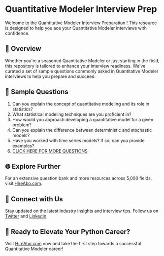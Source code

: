 # Quantitative Modeler Interview Prep

Welcome to the Quantitative Modeler Interview Preparation ! This resource is designed to help you ace your Quantitative Modeler interviews with confidence.

## 🚀 Overview

Whether you're a seasoned Quantitative Modeler or just starting in the field, this repository is tailored to enhance your interview readiness. We've curated a set of sample questions commonly asked in Quantitative Modeler interviews to help you prepare and succeed.

## 📝 Sample Questions

1. Can you explain the concept of quantitative modeling and its role in statistics?
2. What statistical modeling techniques are you proficient in?
3. How would you approach developing a quantitative model for a given problem?
4. Can you explain the difference between deterministic and stochastic models?
5. Have you worked with time series models? If so, can you provide examples?
6. [CLICK HERE FOR MORE QUESTIONS](https://hireabo.com/job/19_1_29/Quantitative%20Modeler)

## 🌐 Explore Further

For an extensive question bank and more resources across 5,000 fields, visit [HireAbo.com](https://www.hireabo.com).

## 📱 Connect with Us

Stay updated on the latest industry insights and interview tips. Follow us on [Twitter](https://twitter.com/hireabo) and [LinkedIn](https://www.linkedin.com/in/hire-abo-3609972a8/).

## 🚀 Ready to Elevate Your Python Career?

Visit [HireAbo.com](https://www.hireabo.com) now and take the first step towards a successful Quantitative Modeler career!